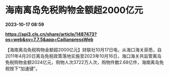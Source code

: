 # 海南离岛免税购物金额超2000亿元

**2023-10-17 08:59**

**https://api3.cls.cn/share/article/1487473?os=web&sv=7.7.5&app=CailianpressWeb**

【海南离岛免税购物金额超2000亿元】财联社10月17日电，从海口海关获悉，自2011年4月20日离岛免税政策落地实施至2023年10月16日，海口海关共监管离岛免税购物金额2024亿元，购物人次3722万人次，购物件数2.68亿件，海南离岛免税按下“加速键”。